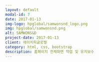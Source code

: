 ```yaml
---
layout: default
modal-id: 7
date: 2017-01-13
img-logo: hpglobal/samwonsnd_logo.png
img: hpglobal/samwonsnd.png
alt: SAMWONS&D
project-date: 2017-01-13
client: 에이치피글로벌
category: html, css, bootstrap
description: 홈페이지 전체화면 작업 및 유지보수
---
```

